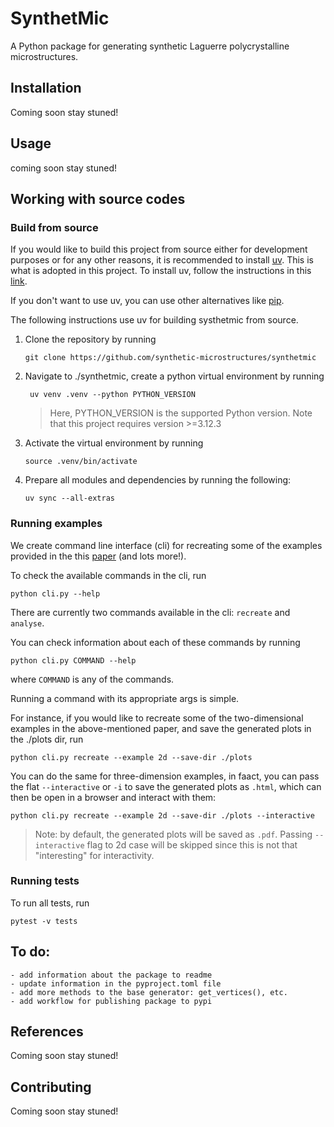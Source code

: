# SynthetMic
A Python package for generating synthetic Laguerre polycrystalline microstructures.

## Installation
Coming soon stay stuned!

## Usage
coming soon stay stuned!

## Working with source codes
### Build from source
If you would like to build this project from source either for development purposes or for any other reasons, it is recommended to install [uv](https://docs.astral.sh/uv/). This is what is adopted in this project. To install uv, follow the instructions in this [link](https://docs.astral.sh/uv/getting-started/installation/).

If you don't want to use uv, you can use other alternatives like [pip](https://pip.pypa.io/en/stable/).

The following instructions use uv for building systhetmic from source.

1. Clone the repository by running

    ```
    git clone https://github.com/synthetic-microstructures/synthetmic
    ```

1. Navigate to ./synthetmic, create a python virtual environment by running

    ```
     uv venv .venv --python PYTHON_VERSION
    ```
    > Here, PYTHON_VERSION is the supported Python version. Note that this project requires version >=3.12.3

1. Activate the virtual environment by running

    ```
    source .venv/bin/activate
    ```

1. Prepare all modules and dependencies by running the following:

    ```
    uv sync --all-extras
    ```

### Running examples
We create command line interface (cli) for recreating some of the examples provided in the this [paper](https://www.tandfonline.com/doi/full/10.1080/14786435.2020.1790053) (and lots more!).

To check the available commands in the cli, run

```
python cli.py --help
```

There are currently two commands available in the cli: `recreate` and `analyse`.

You can check information about each of these commands by running

```
python cli.py COMMAND --help
```
where `COMMAND` is any of the commands.

Running a command with its appropriate args is simple.

For instance, if you would like to recreate some of the two-dimensional examples in the above-mentioned paper, and save the generated plots in the ./plots dir, run

```
python cli.py recreate --example 2d --save-dir ./plots
```
You can do the same for three-dimension examples, in faact, you can pass the flat `--interactive` or `-i` to save the generated plots as `.html`, which can then be open in a browser and interact with them:

```
python cli.py recreate --example 2d --save-dir ./plots --interactive
```

> Note: by default, the generated plots will be saved as `.pdf`. Passing `--interactive` flag to 2d case will be skipped since this is not that "interesting" for interactivity.

### Running tests
To run all tests, run

```
pytest -v tests
```

## To do:
    - add information about the package to readme
    - update information in the pyproject.toml file
    - add more methods to the base generator: get_vertices(), etc.
    - add workflow for publishing package to pypi

## References
Coming soon stay stuned!

## Contributing
Coming soon stay stuned!
